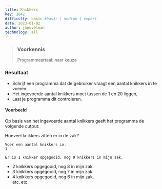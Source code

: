 ```yaml
---
title: Knikkers
key: 1042
difficulty: basic #basic | medium | expert
date: 2023-01-02
author: jheuvelman
technology: all
---
```






> ### Voorkennis
> Programmeertaal: naar keuze

### Resultaat
* Schrijf een programma dat de gebruiker vraagt een aantal knikkers in te
voeren. 
* Het ingevoerde aantal knikkers moet tussen de 1 en 20 liggen,
* Laat je programma dit controleren. 

#### Voorbeeld
Op basis van het ingevoerde aantal knikkers geeft het programma de volgende output:

Hoeveel knikkers zitten er in de zak? 
```shell
Voer een aantal knikkers in: 
1

Er is 1 knikker opgegooid, nog 9 knikkers in mijn zak.
```
  
* 2 knikkers opgegooid, nog 8 in mijn zak. 
* 3 knikkers opgegooid, nog 7 in mijn zak. 
* 4 knikkers opgegooid, nog 6 in mijn zak.   
etc. etc.
